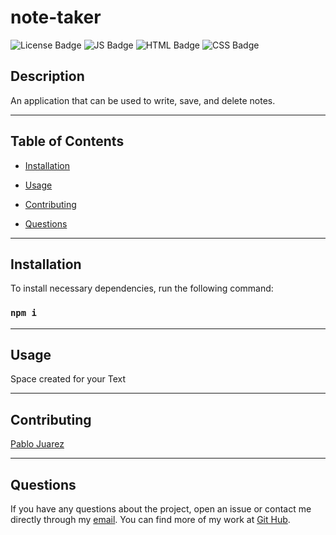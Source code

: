 
  # note-taker
![License Badge](https://img.shields.io/badge/License-MIT-blue)
![JS Badge](https://img.shields.io/badge/JavaScript-63.4%25-yellow)
![HTML Badge](https://img.shields.io/badge/HTML-25.4%25-red)
![CSS Badge](https://img.shields.io/badge/JavaScript-100%25-green)
  
  ## Description

  An application that can be used to write, save, and delete notes.


---
  ## Table of Contents
  
  * [Installation](#installastion)

  * [Usage](#usage)

  * [Contributing](#contributing)

  * [Questions](#questions)


---
  ## Installation

  To install necessary dependencies, run the following command:
  
  ### ```npm i```


---
  ## Usage
 
  Space created for your Text


---  
  ## Contributing

   [Pablo Juarez](https://github.com/pabloivanjuarez)

  
---  
  ## Questions
  
  If you have any questions about the project, open an issue or contact me directly through my [email](mailto:weekdaypablo@gmail.com).
  You can find more of my work at [Git Hub](https://github.com/pabloivanjuarez).


